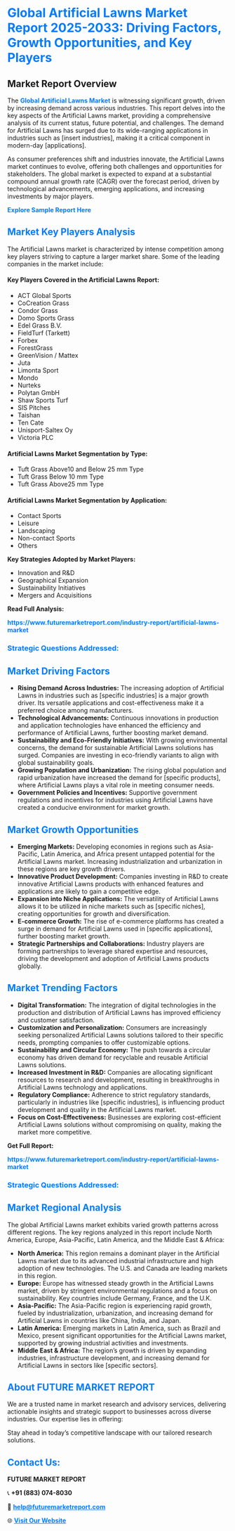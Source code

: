 <h1 style="color: #007BFF;">Global Artificial Lawns Market Report 2025-2033: Driving Factors, Growth Opportunities, and Key Players</h1>

<section id="overview">
<h2>Market Report Overview</h2>
<p>The <a href="https://www.futuremarketreport.com/industry-report/artificial-lawns-market" style="color: #007BFF; text-decoration: none;"><strong>Global Artificial Lawns Market</strong></a> is witnessing significant growth, driven by increasing demand across various industries. This report delves into the key aspects of the Artificial Lawns market, providing a comprehensive analysis of its current status, future potential, and challenges. The demand for Artificial Lawns has surged due to its wide-ranging applications in industries such as [insert industries], making it a critical component in modern-day [applications].</p>
<p>As consumer preferences shift and industries innovate, the Artificial Lawns market continues to evolve, offering both challenges and opportunities for stakeholders. The global market is expected to expand at a substantial compound annual growth rate (CAGR) over the forecast period, driven by technological advancements, emerging applications, and increasing investments by major players.</p>
</section>

<section id="overview">
<p><a href="https://www.futuremarketreport.com/request-sample/reportId=42941" style="color: #007BFF; text-decoration: none;"><strong>Explore Sample Report Here</strong></a></p>
</section>

<section id="key-players">
<h2 style="color: #007BFF;">Market Key Players Analysis</h2>
<p>The Artificial Lawns market is characterized by intense competition among key players striving to capture a larger market share. Some of the leading companies in the market include:</p>
<h4>Key Players Covered in the Artificial Lawns Report:</h4>
<ul><li>ACT Global Sports</li><li>CoCreation Grass</li><li>Condor Grass</li><li>Domo Sports Grass</li><li>Edel Grass B.V.</li><li>FieldTurf (Tarkett)</li><li>Forbex</li><li>ForestGrass</li><li>GreenVision / Mattex</li><li>Juta</li><li>Limonta Sport</li><li>Mondo</li><li>Nurteks</li><li>Polytan GmbH</li><li>Shaw Sports Turf</li><li>SIS Pitches</li><li>Taishan</li><li>Ten Cate</li><li>Unisport-Saltex Oy</li><li>Victoria PLC</li></ul>
<h4>Artificial Lawns Market Segmentation by Type:</h4>
<ul><li>Tuft Grass Above10 and Below 25 mm Type</li><li>Tuft Grass Below 10 mm Type</li><li>Tuft Grass Above25 mm Type</li></ul>

<h4>Artificial Lawns Market Segmentation by Application:</h4>
<ul><li>Contact Sports</li><li>Leisure</li><li>Landscaping</li><li>Non-contact Sports</li><li>Others</li></ul>
<p><strong>Key Strategies Adopted by Market Players:</strong></p>
<ul>
<li>Innovation and R&D</li>
<li>Geographical Expansion</li>
<li>Sustainability Initiatives</li>
<li>Mergers and Acquisitions</li>
</ul>
</section>

<section>
<p><strong>Read Full Analysis: </strong></p><a href="https://www.futuremarketreport.com/industry-report/artificial-lawns-market" style="color: #007BFF; text-decoration: none;"><strong>https://www.futuremarketreport.com/industry-report/artificial-lawns-market</strong></a>
<h3 style="color: #007BFF;">Strategic Questions Addressed:</h3>
</section>

<section id="driving-factors">
<h2 style="color: #007BFF;">Market Driving Factors</h2>
<ul>
<li><strong>Rising Demand Across Industries:</strong> The increasing adoption of Artificial Lawns in industries such as [specific industries] is a major growth driver. Its versatile applications and cost-effectiveness make it a preferred choice among manufacturers.</li>
<li><strong>Technological Advancements:</strong> Continuous innovations in production and application technologies have enhanced the efficiency and performance of Artificial Lawns, further boosting market demand.</li>
<li><strong>Sustainability and Eco-Friendly Initiatives:</strong> With growing environmental concerns, the demand for sustainable Artificial Lawns solutions has surged. Companies are investing in eco-friendly variants to align with global sustainability goals.</li>
<li><strong>Growing Population and Urbanization:</strong> The rising global population and rapid urbanization have increased the demand for [specific products], where Artificial Lawns plays a vital role in meeting consumer needs.</li>
<li><strong>Government Policies and Incentives:</strong> Supportive government regulations and incentives for industries using Artificial Lawns have created a conducive environment for market growth.</li>
</ul>
</section>

<section id="growth-opportunities">
<h2 style="color: #007BFF;">Market Growth Opportunities</h2>
<ul>
<li><strong>Emerging Markets:</strong> Developing economies in regions such as Asia-Pacific, Latin America, and Africa present untapped potential for the Artificial Lawns market. Increasing industrialization and urbanization in these regions are key growth drivers.</li>
<li><strong>Innovative Product Development:</strong> Companies investing in R&D to create innovative Artificial Lawns products with enhanced features and applications are likely to gain a competitive edge.</li>
<li><strong>Expansion into Niche Applications:</strong> The versatility of Artificial Lawns allows it to be utilized in niche markets such as [specific niches], creating opportunities for growth and diversification.</li>
<li><strong>E-commerce Growth:</strong> The rise of e-commerce platforms has created a surge in demand for Artificial Lawns used in [specific applications], further boosting market growth.</li>
<li><strong>Strategic Partnerships and Collaborations:</strong> Industry players are forming partnerships to leverage shared expertise and resources, driving the development and adoption of Artificial Lawns products globally.</li>
</ul>
</section>

<section id="trending-factors">
<h2 style="color: #007BFF;">Market Trending Factors</h2>
<ul>
<li><strong>Digital Transformation:</strong> The integration of digital technologies in the production and distribution of Artificial Lawns has improved efficiency and customer satisfaction.</li>
<li><strong>Customization and Personalization:</strong> Consumers are increasingly seeking personalized Artificial Lawns solutions tailored to their specific needs, prompting companies to offer customizable options.</li>
<li><strong>Sustainability and Circular Economy:</strong> The push towards a circular economy has driven demand for recyclable and reusable Artificial Lawns solutions.</li>
<li><strong>Increased Investment in R&D:</strong> Companies are allocating significant resources to research and development, resulting in breakthroughs in Artificial Lawns technology and applications.</li>
<li><strong>Regulatory Compliance:</strong> Adherence to strict regulatory standards, particularly in industries like [specific industries], is influencing product development and quality in the Artificial Lawns market.</li>
<li><strong>Focus on Cost-Effectiveness:</strong> Businesses are exploring cost-efficient Artificial Lawns solutions without compromising on quality, making the market more competitive.</li>
</ul>
</section>

<section>
<p><strong>Get Full Report: </strong></p><a href="https://www.futuremarketreport.com/industry-report/artificial-lawns-market" style="color: #007BFF; text-decoration: none;"><strong>https://www.futuremarketreport.com/industry-report/artificial-lawns-market</strong></a>
<h3 style="color: #007BFF;">Strategic Questions Addressed:</h3>
</section>


<section id="regional-analysis">
<h2 style="color: #007BFF;">Market Regional Analysis</h2>
<p>The global Artificial Lawns market exhibits varied growth patterns across different regions. The key regions analyzed in this report include North America, Europe, Asia-Pacific, Latin America, and the Middle East & Africa:</p>
<ul>
<li><strong>North America:</strong> This region remains a dominant player in the Artificial Lawns market due to its advanced industrial infrastructure and high adoption of new technologies. The U.S. and Canada are leading markets in this region.</li>
<li><strong>Europe:</strong> Europe has witnessed steady growth in the Artificial Lawns market, driven by stringent environmental regulations and a focus on sustainability. Key countries include Germany, France, and the U.K.</li>
<li><strong>Asia-Pacific:</strong> The Asia-Pacific region is experiencing rapid growth, fueled by industrialization, urbanization, and increasing demand for Artificial Lawns in countries like China, India, and Japan.</li>
<li><strong>Latin America:</strong> Emerging markets in Latin America, such as Brazil and Mexico, present significant opportunities for the Artificial Lawns market, supported by growing industrial activities and investments.</li>
<li><strong>Middle East & Africa:</strong> The region’s growth is driven by expanding industries, infrastructure development, and increasing demand for Artificial Lawns in sectors like [specific sectors].</li>
</ul>
</section>

<footer>
<h2 style="color: #007BFF;">About FUTURE MARKET REPORT</h2>
<p>We are a trusted name in market research and advisory services, delivering actionable insights and strategic support to businesses across diverse industries. Our expertise lies in offering:</p>

<p>Stay ahead in today’s competitive landscape with our tailored research solutions.</p>

<h2 style="color: #007BFF;">Contact Us:</h2>
<p><strong>FUTURE MARKET REPORT</strong></p>
<p>📞 <strong>+91 (883) 074-8030</strong></p>
<p>📧 <strong><a href="mailto:help@futuremarketreport.com" style="color: #007BFF;">help@futuremarketreport.com</a></strong></p>
<p>🌐 <strong><a href="https://www.futuremarketreport.com/" style="color: #007BFF;">Visit Our Website</a></strong></p>
</footer>